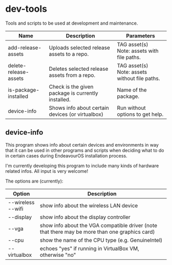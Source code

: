 # dev-tools
Tools and scripts to be used at development and maintenance.

Name | Description | Parameters
---- | ------- | ------
add-release-assets | Uploads selected release assets to a repo. | TAG asset(s)<br>Note: assets with file paths.
delete-release-assets | Deletes selected release assets from a repo. | TAG asset(s)<br>Note: assets without file paths.
is-package-installed | Check is the given package is currently installed. | Name of the package.
device-info | Shows info about certain devices (or virtualbox) | Run  without options to get help.

## device-info
This program shows info about certain devices and environments in way that
it can be used in other programs and scripts when deciding what to do in certain cases
during EndeavourOS installation process.

I'm currently developing this program to include many kinds of hardware related infos.
All input is very welcome!

The options are (currently):

Option | Description
--- | ---
--wireless<br>--wifi | show info about the wireless LAN device
--display | show info about the display controller
--vga | show info about the VGA compatible driver (note that there may be more than one graphics card)
--cpu | show the name of the CPU type (e.g. GenuineIntel)
--virtualbox | echoes "yes" if running in VirtualBox VM, otherwise "no"

